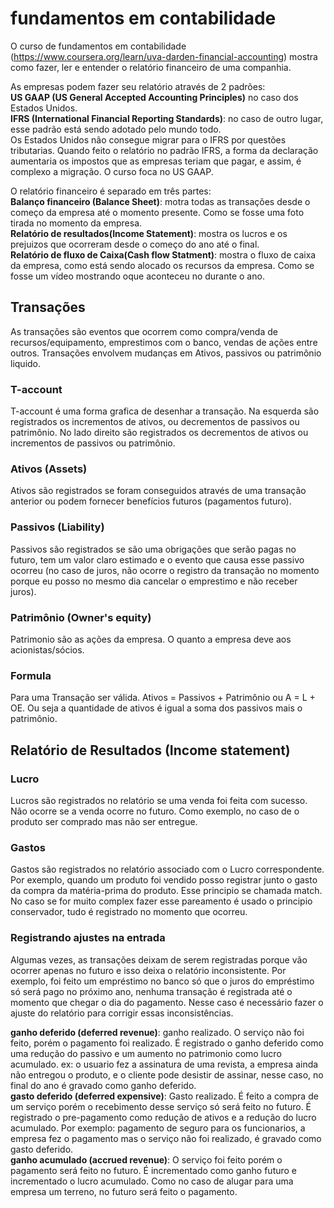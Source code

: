 # fundamentos em contabilidade
O curso de fundamentos em contabilidade (https://www.coursera.org/learn/uva-darden-financial-accounting) mostra como fazer, ler e entender o relatório financeiro de uma companhia.  

As empresas podem fazer seu relatório através de 2 padrões:  
**US GAAP (US General Accepted Accounting Principles)** no caso dos Estados Unidos.  
**IFRS (International Financial Reporting Standards)**: no caso de outro lugar, esse padrão está sendo adotado pelo mundo todo.  
Os Estados Unidos não consegue migrar para o IFRS por questões tributarias. Quando feito o relatório no padrão IFRS, a forma da declaração aumentaria os impostos que as empresas teriam que pagar, e assim, é complexo a migração. 
O curso foca no US GAAP.  

O relatório financeiro é separado em três partes:  
**Balanço financeiro (Balance Sheet)**: motra todas as transações desde o começo da empresa até o momento presente. Como se fosse uma foto tirada no momento da empresa.  
**Relatório de resultados(Income Statement)**: mostra os lucros e os prejuizos que ocorreram desde o começo do ano até o final.  
**Relatório de fluxo de Caixa(Cash flow Statment)**: mostra o fluxo de caixa da empresa, como está sendo alocado os recursos da empresa. Como se fosse um vídeo mostrando oque aconteceu no durante o ano.  

## Transações
As transações são eventos que ocorrem como compra/venda de recursos/equipamento, emprestimos com o banco, vendas de ações entre outros. Transações envolvem mudanças em Ativos, passivos ou patrimônio liquido.

### T-account
T-account é uma forma grafica de desenhar a transação. Na esquerda são registrados os incrementos de ativos, ou decrementos de passivos ou patrimônio. No lado direito são registrados os decrementos de ativos ou incrementos de passivos ou  patrimônio.

### Ativos (Assets)
Ativos são registrados se foram conseguidos através de uma transação anterior ou podem fornecer benefícios futuros (pagamentos futuro).

### Passivos (Liability)
Passivos são registrados se são uma obrigações que serão pagas no futuro, tem um valor claro estimado e o evento que causa esse passivo ocorreu (no caso de juros, não ocorre o registro da transação no momento porque eu posso no mesmo dia cancelar o emprestimo e não receber juros).

### Patrimônio (Owner's equity)
Patrimonio são as ações da empresa. O quanto a empresa deve aos acionistas/sócios.

### Formula
Para uma Transação ser válida. Ativos = Passivos + Patrimônio ou  A = L + OE. Ou seja a quantidade de ativos é igual a soma dos passivos mais o patrimônio.


## Relatório de Resultados (Income statement)

### Lucro
Lucros são registrados no relatório se uma venda foi feita com sucesso. Não ocorre se a venda ocorre no futuro. Como exemplo, no caso de o produto ser comprado mas não ser entregue.  
### Gastos
Gastos são registrados no relatório associado com o Lucro correspondente. Por exemplo, quando um produto foi vendido posso registrar junto o gasto da compra da matéria-prima do produto. Esse principio se chamada match. No caso se for muito complex fazer esse pareamento é usado o principio conservador, tudo é registrado no momento que ocorreu.  

### Registrando ajustes na entrada
Algumas vezes, as transações deixam de serem registradas porque vão ocorrer apenas no futuro e isso deixa o relatório inconsistente. Por exemplo, foi feito um empréstimo no banco só que o juros do empréstimo só será pago no próximo ano, nenhuma transação é registrada até o momento que chegar o dia do pagamento. Nesse caso é necessário fazer o ajuste do relatório para corrigir essas inconsistências.  

**ganho deferido (deferred revenue)**: ganho realizado. O serviço não foi feito, porém o pagamento foi realizado. É registrado o ganho deferido como uma redução do passivo e um aumento no patrimonio como lucro acumulado. ex: o usuario fez a assinatura de uma revista, a empresa ainda não entregou o produto, e o cliente pode desistir de assinar, nesse caso, no final do ano é gravado como ganho deferido.  
**gasto deferido (deferred expensive)**: Gasto realizado. É feito a compra de um serviço porém o recebimento desse serviço só será feito no futuro. É registrado o pre-pagamento como redução de ativos e a redução do lucro acumulado. Por exemplo: pagamento de seguro para os funcionarios, a empresa fez o pagamento mas o serviço não foi realizado, é gravado como gasto deferido.  
**ganho acumulado (accrued revenue)**: O serviço foi feito porém o pagamento será feito no futuro. É incrementado como ganho futuro e incrementado o lucro acumulado. Como no caso de alugar para uma empresa um terreno, no futuro será feito o pagamento.  
